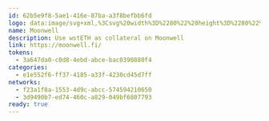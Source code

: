 ```yaml
---
id: 62b5e9f8-5ae1-416e-87ba-a3f8befbb6fd
logo: data:image/svg+xml,%3Csvg%20width%3D%2280%22%20height%3D%2280%22%20viewBox%3D%220%200%2080%2080%22%20fill%3D%22none%22%20xmlns%3D%22http%3A%2F%2Fwww.w3.org%2F2000%2Fsvg%22%3E%0A%3Cpath%20d%3D%22M34.9799%2054.1384C33.4131%2054.7007%2031.717%2055.0034%2029.9562%2055.0034C21.6983%2055.0034%2015%2048.2927%2015%2040.0034C15%2031.7141%2021.6983%2025.0034%2029.9562%2025.0034C31.717%2025.0034%2033.4059%2025.3062%2034.9799%2025.8684C29.1871%2027.9371%2025.0402%2033.4873%2025.0402%2040.0034C25.0402%2046.5195%2029.1871%2052.0697%2034.9799%2054.1384ZM50.0438%2025.0034C48.283%2025.0034%2046.5941%2025.3062%2045.0201%2025.8684C50.8129%2027.9371%2054.9598%2033.4873%2054.9598%2040.0034C54.9598%2046.5195%2050.8129%2052.0697%2045.0201%2054.1384C46.5869%2054.7007%2048.283%2055.0034%2050.0438%2055.0034C58.3089%2055.0034%2065%2048.2855%2065%2040.0034C65%2031.7213%2058.3017%2025.0034%2050.0438%2025.0034Z%22%20fill%3D%22%233C72D3%22%2F%3E%0A%3Cg%20opacity%3D%220.7%22%20filter%3D%22url(%23filter0_f_4715_2604)%22%3E%0A%3Cpath%20d%3D%22M34.9799%2051.1384C33.4131%2051.7007%2031.717%2052.0034%2029.9562%2052.0034C21.6983%2052.0034%2015%2045.2927%2015%2037.0034C15%2028.7141%2021.6983%2022.0034%2029.9562%2022.0034C31.717%2022.0034%2033.4059%2022.3062%2034.9799%2022.8684C29.1871%2024.9371%2025.0402%2030.4873%2025.0402%2037.0034C25.0402%2043.5195%2029.1871%2049.0697%2034.9799%2051.1384ZM50.0438%2022.0034C48.283%2022.0034%2046.5941%2022.3062%2045.0201%2022.8684C50.8129%2024.9371%2054.9598%2030.4873%2054.9598%2037.0034C54.9598%2043.5195%2050.8129%2049.0697%2045.0201%2051.1384C46.5869%2051.7007%2048.283%2052.0034%2050.0438%2052.0034C58.3089%2052.0034%2065%2045.2855%2065%2037.0034C65%2028.7213%2058.3017%2022.0034%2050.0438%2022.0034Z%22%20fill%3D%22%233C72D3%22%2F%3E%0A%3C%2Fg%3E%0A%3Cdefs%3E%0A%3Cfilter%20id%3D%22filter0_f_4715_2604%22%20x%3D%229%22%20y%3D%2216.0034%22%20width%3D%2262%22%20height%3D%2242%22%20filterUnits%3D%22userSpaceOnUse%22%20color-interpolation-filters%3D%22sRGB%22%3E%0A%3CfeFlood%20flood-opacity%3D%220%22%20result%3D%22BackgroundImageFix%22%2F%3E%0A%3CfeBlend%20mode%3D%22normal%22%20in%3D%22SourceGraphic%22%20in2%3D%22BackgroundImageFix%22%20result%3D%22shape%22%2F%3E%0A%3CfeGaussianBlur%20stdDeviation%3D%223%22%20result%3D%22effect1_foregroundBlur_4715_2604%22%2F%3E%0A%3C%2Ffilter%3E%0A%3C%2Fdefs%3E%0A%3C%2Fsvg%3E%0A
name: Moonwell
description: Use wstETH as collateral on Moonwell
link: https://moonwell.fi/
tokens:
  - 3a647da0-c0d8-4ebd-abce-bac0390880f4
categories:
  - e1e552f6-ff37-4185-a33f-4230cd45d7ff
networks:
  - f23a1f8a-1553-4d9c-abcc-574594210650
  - 3d9490b7-ed74-460c-a829-049bf6807793
ready: true
---
```

